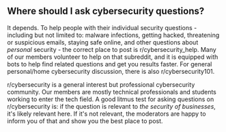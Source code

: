 ## Where should I ask cybersecurity questions?

It depends. To help people with their individual security questions - including but not limited to: malware infections, getting hacked, threatening or suspicious emails, staying safe online, and other questions about *personal* security - the correct place to post is r/cybersecurity_help. Many of our members volunteer to help on that subreddit, and it is equipped with bots to help find related questions and get you results faster. For general personal/home cybersecurity discussion, there is also r/cybersecurity101.

r/cybersecurity is a general interest but professional cybersecurity community. Our members are mostly technical professionals and students working to enter the tech field. A good litmus test for asking questions on r/cybersecurity is: if the question is relevant to *the security of businesses*, it's likely relevant here. If it's not relevant, the moderators are happy to inform you of that and show you the best place to post.
